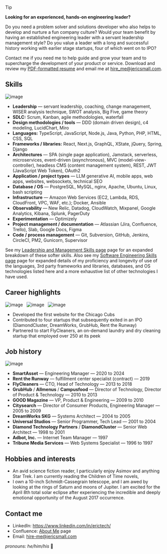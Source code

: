 > [!Tip]
> __Looking for an experienced, hands-on engineering leader?__
>
> Do you need a problem solver and solutions developer who also helps to develop and nurture a fun company culture? Would your team benefit by having an established engineering leader with a servant leadership management style? Do you value a leader with a long and successful history working with earlier stage startups, four of which went on to IPO?
>
> Contact me if you need me to help guide and grow your team and to supercharge the development of your product or service. Download and review my [PDF-formatted resume](https://drive.google.com/file/d/1Gnp4lCN5d3QqzRKZDgyt3mq14AQh7xmy/view?usp=drive_link) and email me at hire_me@jericsmall.com.


## Skills
![image](https://github.com/eric-sm/eric-sm/assets/547161/7db9e185-3903-43dd-b65e-6d378579966b)

* **Leadership** — servant leadership, coaching, change management, WISER analysis technique, SWOT analysis, Big Five, game theory
* **SDLC:** Scrum, Kanban, agile methodologies, waterfall
* **Design methodologies / tools** — DDD (domain driven design), c4 modeling, LucidChart, Miro
* **Languages:** TypeScript, JavaScript, Node.js, Java, Python, PHP, HTML, CSS, SQL
* **Frameworks / libraries:** React, Next.js, GraphQL, XState, jQuery, Spring, Django
* **Architectures** — SPA (single page application), Jamstack, serverless, microservices, event-driven (asynchronous), MVC (model-view-controller), headless CMS (content management system), REST, JWT (JavaScript Web Token), OAuth2
* **Application / project types** — LLM generative AI, mobile apps, web apps, websites, websockets, technical SEO
* **Database / OS** — PostgreSQL, MySQL, nginx, Apache, Ubuntu, Linux, bash scripting
* **Infrastructure** — Amazon Web Services (EC2, Lambda, RDS, CloudFront, VPC, WAF, etc.); Docker, Ansible
* **Observability** — New Relic, Datadog, CloudWatch, Mixpanel, Google Analytics, Kibana, Splunk, PagerDuty
* **Experimentation** — Optimizely
* **Project management / documentation** — Atlassian (Jira, Confluence, Trello), Slab, Google Docs, Figma
* **Code / process management** — Git, Subversion, GitHub, Jenkins, CircleCI, PM2, Gunicorn, Supervisor

See my [Leadership and Management Skills page](https://eric-sm.atlassian.net/wiki/external/ZDYxMzViYzhmOTMxNDM3NTlhOWRmMzVlZGNmODcxZGM) page for an expanded breakdown of these softer skills. Also see my [Software Engineering Skills page](https://eric-sm.atlassian.net/wiki/external/MjM5YTgwZmZhZDkxNDc0ZDkzNTU2ZWY4MjBkMGJiYzA) page for expanded details of my proficiency and longevity of use of the languages, 3rd party frameworks and libraries, databases, and OS technologies listed here and a more exhaustive list of other technologies I have used.

## Career highlights
![image](https://github.com/eric-sm/eric-sm/assets/547161/f0885266-6b6d-4efa-991b-f1aa98708485) &nbsp;
![image](https://github.com/eric-sm/eric-sm/assets/547161/3b902147-a1e7-4f80-b333-0c6836870eff) &nbsp;
![image](https://github.com/eric-sm/eric-sm/assets/547161/349964d7-8f3e-4a13-91cf-00fa810fee43)

* Developed the first website for the Chicago Cubs
* Contributed to four startups that subsequently exited in an IPO (DiamondCluster, DreamWorks, GrubHub, Rent the Runway)
* Partnered to start FlyCleaners, an on-demand laundry and dry cleaning startup that employed over 250 at its peek

## Job history
![image](https://github.com/eric-sm/eric-sm/assets/547161/fbcec735-6188-4c6e-9b16-6e14a562c669)

* __SmartAsset__ — Engineering Manager — 2020 to 2024
* __Rent the Runway__ — fulfillment center specialist (contract) — 2019
* __FlyCleaners__ — CTO, Head of Technology — 2013 to 2018
* __GrubHub__ / __Allmenus__ / __Campusfood__ — Director of Technology, Director of Product & Technology — 2010 to 2013
* __GOOD Magazine__ — VP, Product & Engineering — 2009 to 2010
* __Citysearch__ — Director of Consumer Products, Engineering Manager — 2005 to 2009
* __DreamWorks SKG__ — Systems Architect — 2004 to 2005
* __Universal Studios__ — Senior Programmer, Tech Lead — 2001 to 2004
* __Diamond Technology Partners__ / __DiamondCluster__ — Senior Web Architect — 1998 to 2001
* __Adbot, Inc.__ — Internet Team Manager — 1997
* __Tribune Media Services__ — Web Systems Specialist — 1996 to 1997

## Hobbies and interests
* An avid science fiction reader, I particularly enjoy Asimov and anything Star Trek. I am currently reading the Children of Time novels,
* I own a 10-inch Schmidt-Cassegrain telescope, and I am awed by looking at the rings of Saturn and moons of Jupiter. I am excited for the April 8th total solar eclipse after experiencing the incredible and deeply emotional opportunity of the August 2017 occurrence.

## Contact me
* LinkedIn: https://www.linkedin.com/in/erictech/
* Confluence: [About Me](https://eric-sm.atlassian.net/wiki/external/OGI4MjgwOWM2NjZhNDg3NTk3ZmRhZDkzMDBhODA4ZmY) page
* Email: hire-me@jericsmall.com

_pronouns: he/him/his_ 👨

<!--
- 🔭 I’m currently working on ...
- 🌱 I’m currently learning ...
- 👯 I’m looking to collaborate on ...
- 🤔 I’m looking for help with ...
- 💬 Ask me about ...
- 📫 How to reach me: ...
- 😄 Pronouns: ...
- ⚡ Fun fact: ...
-->
